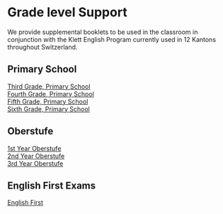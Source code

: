 # Grade level Support
We provide supplemental booklets to be used in the classroom in conjunction with the Klett English Program currently used in 12 Kantons throughout Switzerland.


## Primary School
[Third Grade, Primary School](/support/primary-3rd)  
[Fourth Grade, Primary School](/support/primary-4th)  
[Fifth Grade, Primary School](/support/primary-5th)  
[Sixth Grade, Primary School](/support/primary-6th)

## Oberstufe

[1st Year Oberstufe](/support/oberstufe-1)  
[2nd Year Oberstufe](/support/oberstufe-2)  
[3rd Year Oberstufe](/support/oberstufe-3)  


## English First Exams 
[English First](/support/english-first-exam)


<!--stackedit_data:
eyJoaXN0b3J5IjpbLTE5MzMwOTIzMDddfQ==
-->